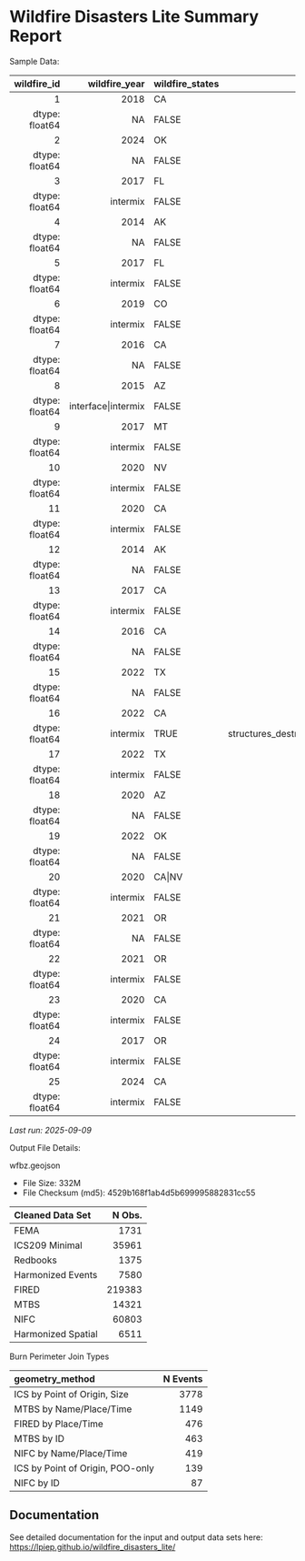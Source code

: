 # Wildfire Disasters Lite Summary Report


Sample Data:

| wildfire_id | wildfire_year | wildfire_states | wildfire_area | wildfire_complex | wildfire_complex_names | wildfire_total_fatalities | wildfire_max_civil_fatalities | wildfire_civil_fatalities | wildfire_civil_injuries | wildfire_total_injuries | wildfire_civil_evacuation | wildfire_total_evacuation | wildfire_struct_destroyed | wildfire_struct_threatened | wildfire_cost | wildfire_community_intersect | wildfire_max_pop_den | wildfire_buffered_avg_pop_den | wildfire_wui | wildfire_fema_dec | wildfire_disaster_criteria_met | wildfire_ignition_date | wildfire_containment_date | wildfire_ignition_date_max | wildfire_containment_date_max | wildfire_fema_dec_date | wildfire_poo_lat | wildfire_poo_lon | geometry_src | geometry_method | redbook_id | ics_id | fired_id | mtbs_id | fema_id |
|---:|---:|:---|---:|:---|:---|---:|---:|---:|---:|---:|---:|---:|---:|---:|---:|:---|---:|:---|:---|:---|:---|:---|:---|:---|:---|:---|---:|---:|:---|:---|:---|:---|:---|:---|:---|
| 1 | 2018 | CA | 146.200893 | FALSE | DONNELL | NA | NA | NA | 0 | 6 | NA | NA | 135 | NA | NA | TRUE | 610.2583 | 0 0.074335 |  |  |  |  |  |  |  |  |  |  |  |  |  |  |  |  |  |
| dtype: float64 | NA | FALSE | structures_destroyed | 2018-08-01 | 2018-10-31 | 2018-08-01 | 2018-10-31 | NA | 38.34877 | -119.92940 | MTBS | MTBS by ID | 801 | 2018_001702_DONNELL | NA | CA3834911992920180801 | NA |  |  |  |  |  |  |  |  |  |  |  |  |  |  |  |  |  |  |
| 2 | 2024 | OK | 19.105698 | FALSE | 57 | NA | NA | NA | 0 | 2 | NA | NA | 1 | 1720 | NA | TRUE | 3383.0684 | 0 4.128573 |  |  |  |  |  |  |  |  |  |  |  |  |  |  |  |  |  |
| dtype: float64 | NA | FALSE | structures_destroyed | 2024-04-06 | NA | 2024-04-06 | NA | NA | 36.19250 | -99.50333 | MTBS | MTBS by ID | NA | 2024_240450_57 | NA | OK3619309950320240406 | NA |  |  |  |  |  |  |  |  |  |  |  |  |  |  |  |  |  |  |
| 3 | 2017 | FL | 2.921101 | FALSE | GARFIELD RD | NA | NA | NA | NA | NA | NA | NA | 19 | NA | NA | TRUE | 830.2966 | 0 5.473117 |  |  |  |  |  |  |  |  |  |  |  |  |  |  |  |  |  |
| dtype: float64 | intermix | FALSE | structures_destroyed | 2017-03-22 | NA | 2017-03-22 | NA | NA | 30.42750 | -82.02333 | MTBS | MTBS by ID | NA | 2017_070202_GARFIELD ROAD | NA | FL3042808202320170322 | NA |  |  |  |  |  |  |  |  |  |  |  |  |  |  |  |  |  |  |
| 4 | 2014 | AK | 6.714350 | FALSE | TYONEK | NA | NA | NA | NA | NA | NA | NA | 5 | 0 | 4.00e+06 | TRUE | 1612.9251 | 0 0.056244 |  |  |  |  |  |  |  |  |  |  |  |  |  |  |  |  |  |
| dtype: float64 | NA | FALSE | structures_destroyed | 2014-05-19 | NA | 2014-05-19 | NA | NA | 61.09932 | -151.12863 | MTBS | MTBS by ID | NA | 2014_401138_TYONEK | NA | AK6109915112920140519 | NA |  |  |  |  |  |  |  |  |  |  |  |  |  |  |  |  |  |  |
| 5 | 2017 | FL | 26.204585 | FALSE | 30TH AVE | NA | NA | NA | 1 | 1 | 7000 | 7000 | 4 | 0 | 0.00e+00 | TRUE | 21915.9193 | 0 116.334668 |  |  |  |  |  |  |  |  |  |  |  |  |  |  |  |  |  |
| dtype: float64 | intermix | FALSE | structures_destroyed | 2017-04-20 | NA | 2017-04-20 | NA | NA | 44.39167 | -115.51306 | MTBS | MTBS by ID | NA | 2017_170178_30TH AVE | NA | FL2618808154420170420 | NA |  |  |  |  |  |  |  |  |  |  |  |  |  |  |  |  |  |  |
| 6 | 2019 | CO | 9.151442 | FALSE | G18 | NA | NA | NA | NA | NA | 50 | 50 | 4 | NA | NA | TRUE | 1706.2723 | 0 2.737135 |  |  |  |  |  |  |  |  |  |  |  |  |  |  |  |  |  |
| dtype: float64 | intermix | FALSE | structures_destroyed | 2019-10-27 | NA | 2019-10-27 | NA | NA | 37.08167 | -105.94222 | MTBS | MTBS by ID | NA | 2019_1713_G18 | NA | CO3708210594220191027 | NA |  |  |  |  |  |  |  |  |  |  |  |  |  |  |  |  |  |  |
| 7 | 2016 | CA | 11.433032 | FALSE | WILLARD | NA | NA | NA | NA | NA | NA | NA | 7 | NA | NA | TRUE | 17393.0849 | 0 8.870697 |  |  |  |  |  |  |  |  |  |  |  |  |  |  |  |  |  |
| dtype: float64 | NA | FALSE | structures_destroyed | 2016-09-11 | 2016-10-12 | 2016-09-11 | 2016-10-12 | NA | 40.41444 | -120.73667 | MTBS | MTBS by ID | 568 | 2016_004695_WILLARD | NA | CA4036812080220160911 | NA |  |  |  |  |  |  |  |  |  |  |  |  |  |  |  |  |  |  |
| 8 | 2015 | AZ | 6.250412 | FALSE | KEARNY RIV | NA | NA | NA | NA | NA | NA | NA | 3 | 50 | NA | TRUE | 3026.4345 | 0 1.629369 |  |  |  |  |  |  |  |  |  |  |  |  |  |  |  |  |  |
| dtype: float64 | interface\|intermix | FALSE | structures_destroyed | 2015-06-17 | NA | 2015-06-17 | NA | NA | 33.05300 | -110.91400 | MTBS | MTBS by ID | NA | 2015_003786_KEARNY RIVER | NA | AZ3305311091420150617 | NA |  |  |  |  |  |  |  |  |  |  |  |  |  |  |  |  |  |  |
| 9 | 2017 | MT | 6.634805 | FALSE | TURTLE | NA | NA | NA | NA | NA | NA | NA | 2 | 0 | NA | TRUE | 1436.6690 | 0 0.536266 |  |  |  |  |  |  |  |  |  |  |  |  |  |  |  |  |  |
| dtype: float64 | intermix | FALSE | structures_destroyed | 2017-07-16 | NA | 2017-07-16 | NA | NA | 45.57056 | -106.33139 | MTBS | MTBS by ID | NA | 2017_017-35_TURTLE | NA | MT4557110633120170716 | NA |  |  |  |  |  |  |  |  |  |  |  |  |  |  |  |  |  |  |
| 10 | 2020 | NV | 75.963891 | FALSE | NUMBERS | NA | NA | NA | 0 | 2 | 50 | 50 | 40 | NA | NA | TRUE | 1361.8416 | 0 3.101947 |  |  |  |  |  |  |  |  |  |  |  |  |  |  |  |  |  |
| dtype: float64 | intermix | FALSE | structures_destroyed | 2020-07-06 | NA | 2020-07-07 | NA | NA | 38.84333 | -119.63861 | MTBS | MTBS by ID | NA | 2020_030406_NUMBERS | NA | NV3884311963920200707 | NA |  |  |  |  |  |  |  |  |  |  |  |  |  |  |  |  |  |  |
| 11 | 2020 | CA | 183.863534 | FALSE | LOYALTON | NA | NA | NA | NA | NA | 0 | 0 | 35 | NA | NA | TRUE | 35103.2479 | 0 25.641512 |  |  |  |  |  |  |  |  |  |  |  |  |  |  |  |  |  |
| dtype: float64 | intermix | FALSE | structures_destroyed | 2020-08-14 | 2020-08-30 | 2020-08-14 | 2020-08-30 | NA | 39.68143 | -120.17130 | MTBS | MTBS by ID | 960 | 2020_001600_LOYALTON | NA | CA3968112017120200814 | NA |  |  |  |  |  |  |  |  |  |  |  |  |  |  |  |  |  |  |
| 12 | 2014 | AK | 779.853002 | FALSE | FUNNY RIV | NA | NA | NA | 0 | 4 | NA | NA | 4 | 0 | 1.30e+07 | TRUE | 12981.8287 | 0 3.194937 |  |  |  |  |  |  |  |  |  |  |  |  |  |  |  |  |  |
| dtype: float64 | NA | FALSE | structures_destroyed | 2014-05-19 | NA | 2014-05-20 | NA | NA | 60.43945 | -150.96188 | MTBS | MTBS by ID | NA | 2014_403140_FUNNY RIVER | NA | AK6043915096220140520 | NA |  |  |  |  |  |  |  |  |  |  |  |  |  |  |  |  |  |  |
| 13 | 2017 | CA | 118.405687 | FALSE | ALAMO | 0 | 0 | 0 | NA | NA | NA | NA | 14 | 0 | 2.00e+07 | TRUE | 21529.8905 | 0 41.649703 |  |  |  |  |  |  |  |  |  |  |  |  |  |  |  |  |  |
| dtype: float64 | intermix | FALSE | structures_destroyed | 2017-07-06 | 2017-07-18 | 2017-07-06 | 2017-07-18 | NA | 30.57444 | -82.32333 | MTBS | MTBS by ID | 632 | 2017_007624_ALAMO | NA | CA3502012029920170706 | NA |  |  |  |  |  |  |  |  |  |  |  |  |  |  |  |  |  |  |
| 14 | 2016 | CA | 27.726980 | FALSE | MINERAL | NA | NA | NA | NA | NA | NA | NA | 1 | NA | NA | TRUE | 6719.9704 | 0 4.609312 |  |  |  |  |  |  |  |  |  |  |  |  |  |  |  |  |  |
| dtype: float64 | NA | FALSE | structures_destroyed | 2016-08-09 | NA | 2016-08-09 | NA | NA | 36.08889 | -120.52167 | MTBS | MTBS by ID | NA | 2016_011358_MINERAL | NA | CA3608912052220160809 | NA |  |  |  |  |  |  |  |  |  |  |  |  |  |  |  |  |  |  |
| 15 | 2022 | TX | 13.360132 | FALSE | 3 OAKS | NA | NA | NA | NA | NA | NA | NA | 3 | NA | NA | TRUE | 1674.7811 | 0 1.335844 |  |  |  |  |  |  |  |  |  |  |  |  |  |  |  |  |  |
| dtype: float64 | NA | FALSE | structures_destroyed | 2022-03-14 | NA | 2022-03-14 | NA | NA | 31.38765 | -98.36158 | MTBS | MTBS by ID | NA | 2022_221627_3 OAKS | NA | TX3138809836220220314 | NA |  |  |  |  |  |  |  |  |  |  |  |  |  |  |  |  |  |  |
| 16 | 2022 | CA | 78.495953 | FALSE | OAK | NA | NA | NA | NA | NA | NA | NA | 194 | NA | NA | TRUE | 2854.8085 | 0 4.25225 |  |  |  |  |  |  |  |  |  |  |  |  |  |  |  |  |  |
| dtype: float64 | intermix | TRUE | structures_destroyed\|fema_fmag_declaration | 2022-07-22 | 2022-09-02 | 2022-07-22 | 2022-09-02 | 2022-07-23 | 37.54871 | -119.92077 | MTBS | MTBS by ID | 1073 | 2022_016149_OAK | NA | CA3754911992120220722 | FM-5445-CA |  |  |  |  |  |  |  |  |  |  |  |  |  |  |  |  |  |  |
| 17 | 2022 | TX | 152.386230 | FALSE | CANADIAN RIV BTM | NA | NA | NA | NA | NA | NA | NA | 20 | 127 | 0.00e+00 | TRUE | 2687.8431 | 0 0.941322 |  |  |  |  |  |  |  |  |  |  |  |  |  |  |  |  |  |
| dtype: float64 | intermix | FALSE | structures_destroyed | 2022-03-29 | NA | 2022-03-29 | NA | NA | 35.74500 | -100.54300 | MTBS | MTBS by ID | NA | 2022_222207_CANADIAN RIVER BOTTOM | NA | TX3574610054320220329 | NA |  |  |  |  |  |  |  |  |  |  |  |  |  |  |  |  |  |  |
| 18 | 2020 | AZ | 54.115531 | FALSE | SEARS | NA | NA | NA | NA | NA | 50 | 50 | 9 | NA | 2.00e+06 | TRUE | 3571.1882 | 0 14.285993 |  |  |  |  |  |  |  |  |  |  |  |  |  |  |  |  |  |
| dtype: float64 | NA | FALSE | structures_destroyed | 2020-09-25 | NA | 2020-09-25 | NA | NA | 33.88522 | -111.81590 | MTBS | MTBS by ID | NA | 2020_002852_SEARS | NA | AZ3388511181620200925 | NA |  |  |  |  |  |  |  |  |  |  |  |  |  |  |  |  |  |  |
| 19 | 2022 | OK | 12.053531 | FALSE | KERNS RNCH | NA | NA | NA | 1 | 1 | NA | NA | 10 | 3 | NA | TRUE | 804.0258 | 0 0.872314 |  |  |  |  |  |  |  |  |  |  |  |  |  |  |  |  |  |
| dtype: float64 | NA | FALSE | structures_destroyed | 2022-09-26 | NA | 2022-09-26 | NA | NA | 34.32833 | -95.15111 | MTBS | MTBS by ID | NA | 2022_221181_KERNS RANCH FIRE | NA | OK3432809515120220926 | NA |  |  |  |  |  |  |  |  |  |  |  |  |  |  |  |  |  |  |
| 20 | 2020 | CA\|NV | 339.579780 | FALSE | W-5 COLD SPGS | NA | NA | NA | 0 | 2 | NA | NA | 1 | 0 | 1.15e+07 | TRUE | 572.9274 | 0 0.042798 |  |  |  |  |  |  |  |  |  |  |  |  |  |  |  |  |  |
| dtype: float64 | intermix | FALSE | structures_destroyed | 2020-08-18 | NA | 2020-08-18 | NA | NA | 41.02865 | -120.28133 | MTBS | MTBS by ID | NA | 2020_004727_W-5 COLD SPRINGS | NA | CA4102912028120200818 | NA |  |  |  |  |  |  |  |  |  |  |  |  |  |  |  |  |  |  |
| 21 | 2021 | OR | 93.276191 | FALSE | ELBOW CRK | NA | NA | NA | 0 | 8 | 30 | 30 | 4 | 0 | NA | TRUE | 372.1843 | 0 0.049134 |  |  |  |  |  |  |  |  |  |  |  |  |  |  |  |  |  |
| dtype: float64 | NA | FALSE | structures_destroyed | 2021-07-15 | NA | 2021-07-15 | NA | NA | 45.86778 | -117.63028 | MTBS | MTBS by ID | NA | 2021_745_ELBOW CREEK | NA | OR4586811763020210715 | NA |  |  |  |  |  |  |  |  |  |  |  |  |  |  |  |  |  |  |
| 22 | 2021 | OR | 1670.562733 | FALSE | BOOTLEG | NA | NA | NA | 0 | 20 | 236 | 236 | 247 | 0 | 1.10e+08 | TRUE | 565.3223 | 0 0.196424 |  |  |  |  |  |  |  |  |  |  |  |  |  |  |  |  |  |
| dtype: float64 | intermix | FALSE | structures_destroyed | 2021-07-06 | NA | 2021-07-06 | NA | NA | 42.61591 | -121.42090 | MTBS | MTBS by ID | NA | 2021_210321_BOOTLEG | NA | OR4261612142120210706 | NA |  |  |  |  |  |  |  |  |  |  |  |  |  |  |  |  |  |  |
| 23 | 2020 | CA | 8.256832 | FALSE | POND | NA | NA | NA | NA | NA | 411 | 411 | 4 | 200 | 8.00e+06 | TRUE | 11818.0855 | 0 6.61884 |  |  |  |  |  |  |  |  |  |  |  |  |  |  |  |  |  |
| dtype: float64 | intermix | FALSE | structures_destroyed | 2020-08-01 | 2020-08-09 | 2020-08-01 | 2020-08-09 | NA | 35.41634 | -120.45571 | MTBS | MTBS by ID | 909 | 2020_009866_POND | NA | CA3541612045620200801 | NA |  |  |  |  |  |  |  |  |  |  |  |  |  |  |  |  |  |  |
| 24 | 2017 | OR | 787.395247 | FALSE | CHETCO BAR | NA | NA | NA | 0 | 5 | 5122 | 5122 | 24 | 0 | 7.20e+07 | TRUE | 4660.8501 | 0 3.191236 |  |  |  |  |  |  |  |  |  |  |  |  |  |  |  |  |  |
| dtype: float64 | intermix | FALSE | structures_destroyed | 2017-07-12 | NA | 2017-07-12 | NA | NA | 42.29667 | -123.95361 | MTBS | MTBS by ID | NA | 2017_000326_CHETCO BAR | NA | OR4229712395420170712 | NA |  |  |  |  |  |  |  |  |  |  |  |  |  |  |  |  |  |  |
| 25 | 2024 | CA | 64.079217 | FALSE | POST | NA | NA | NA | 1 | 1 | 1200 | 1200 | 2 | 10 | 2.00e+07 | TRUE | 3751.2883 | 0 2.094244 |  |  |  |  |  |  |  |  |  |  |  |  |  |  |  |  |  |
| dtype: float64 | intermix | FALSE | structures_destroyed | 2024-06-15 | NA | 2024-06-15 | NA | NA | 34.80285 | -118.87760 | MTBS | MTBS by ID | NA | 2024_205253_POST | NA | CA3480311887820240615 | NA |  |  |  |  |  |  |  |  |  |  |  |  |  |  |  |  |  |  |

*Last run: 2025-09-09*

Output File Details:

wfbz.geojson

- File Size: 332M
- File Checksum (md5): 4529b168f1ab4d5b699995882831cc55

| Cleaned Data Set   | N Obs. |
|:-------------------|-------:|
| FEMA               |   1731 |
| ICS209 Minimal     |  35961 |
| Redbooks           |   1375 |
| Harmonized Events  |   7580 |
| FIRED              | 219383 |
| MTBS               |  14321 |
| NIFC               |  60803 |
| Harmonized Spatial |   6511 |

Burn Perimeter Join Types

| geometry_method                  | N Events |
|:---------------------------------|---------:|
| ICS by Point of Origin, Size     |     3778 |
| MTBS by Name/Place/Time          |     1149 |
| FIRED by Place/Time              |      476 |
| MTBS by ID                       |      463 |
| NIFC by Name/Place/Time          |      419 |
| ICS by Point of Origin, POO-only |      139 |
| NIFC by ID                       |       87 |

## Documentation

See detailed documentation for the input and output data sets here:
<https://lpiep.github.io/wildfire_disasters_lite/>
